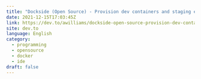 ```yaml
---
title: "Dockside (Open Source) - Provision dev containers and staging environments with IDEs"
date: 2021-12-15T17:03:45Z
link: https://dev.to/awilliams/dockside-open-source-provision-dev-containers-and-staging-environments-with-ides-2721?utm_medium=RSS&utm_source=news.12bit.vn
site: dev.to
language: English
category:
  - programming
  - opensource
  - docker
  - ide
draft: false
---
```

